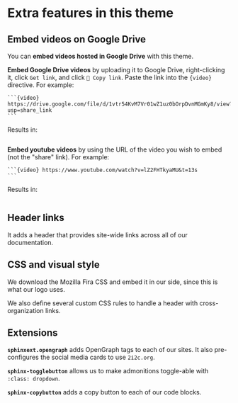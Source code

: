 # Extra features in this theme

## Embed videos on Google Drive

You can **embed videos hosted in Google Drive** with this theme.

**Embed Google Drive videos** by uploading it to Google Drive, right-clicking it, click `Get link`, and click `🔗 Copy link`.
Paste the link into the `{video}` directive.
For example:

````
```{video} https://drive.google.com/file/d/1vtr54KvM7Vr01wZ1uz0bOrpDvnMGmKy8/view?usp=share_link
```
````

Results in:

```{video} https://drive.google.com/file/d/1vtr54KvM7Vr01wZ1uz0bOrpDvnMGmKy8/view?usp=share_link
```

**Embed youtube videos** by using the URL of the video you wish to embed (not the "share" link).
For example:

````
```{video} https://www.youtube.com/watch?v=lZ2FHTkyaMU&t=13s
```
````

Results in:

```{video} https://www.youtube.com/watch?v=lZ2FHTkyaMU&t=13s
```

## Header links

It adds a header that provides site-wide links across all of our documentation.

## CSS and visual style

We download the Mozilla Fira CSS and embed it in our side, since this is what our logo uses.

We also define several custom CSS rules to handle a header with cross-organization links.

## Extensions

**`sphinxext.opengraph`** adds OpenGraph tags to each of our sites.
It also pre-configures the social media cards to use `2i2c.org`.

**`sphinx-togglebutton`** allows us to make admonitions toggle-able with `:class: dropdown`.

**`sphinx-copybutton`** adds a copy button to each of our code blocks.
